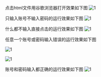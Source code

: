 点击html文件用谷歌浏览器打开效果如下图
![1](https://github.com/xiakon/user-login/blob/master/2.png)

只输入账号不输入密码的运行效果如下图
![1](https://github.com/xiakon/user-login/blob/master/4.png)

什么都不输入直接点击的运行效果如下图
![1](https://github.com/xiakon/user-login/blob/master/3.png)

任意一个账号或密码输入错误的运行效果如下图

![1](https://github.com/xiakon/user-login/blob/master/5.png)

![1](https://github.com/xiakon/user-login/blob/master/2.png)

账号和密码输入都正确的运行效果如下图
![1](https://github.com/xiakon/user-login/blob/master/6.png)
